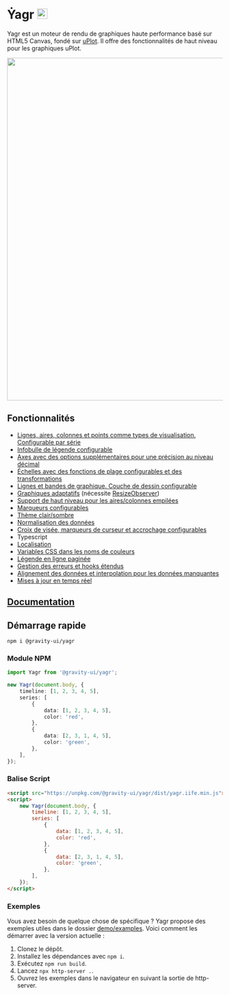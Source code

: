 # Ẏagr <img src="https://raw.githubusercontent.com/gravity-ui/yagr/main/docs/assets/yagr.svg" width="24px" height="24px" />

Yagr est un moteur de rendu de graphiques haute performance basé sur HTML5 Canvas, fondé sur [uPlot](https://github.com/leeoniya/uPlot). Il offre des fonctionnalités de haut niveau pour les graphiques uPlot.

<img src="https://raw.githubusercontent.com/gravity-ui/yagr/main/docs/assets/demo.png" width="800" />

## Fonctionnalités

-   [Lignes, aires, colonnes et points comme types de visualisation. Configurable par série](https://yagr.tech/en/api/visualization)
-   [Infobulle de légende configurable](https://yagr.tech/en/plugins/tooltip)
-   [Axes avec des options supplémentaires pour une précision au niveau décimal](https://yagr.tech/en/api/axes)
-   [Échelles avec des fonctions de plage configurables et des transformations](https://yagr.tech/en/api/scales)
-   [Lignes et bandes de graphique. Couche de dessin configurable](https://yagr.tech/en/plugins/plot-lines)
-   [Graphiques adaptatifs](https://yagr.tech/en/api/settings#adaptivity) (nécessite [ResizeObserver](https://developer.mozilla.org/en-US/docs/Web/API/ResizeObserver))
-   [Support de haut niveau pour les aires/colonnes empilées](https://yagr.tech/en/api/scales#stacking)
-   [Marqueurs configurables](./docs/api/markers.md)
-   [Thème clair/sombre](https://yagr.tech/en/api/settings#theme)
-   [Normalisation des données](https://yagr.tech/en/api/scales#normalization)
-   [Croix de visée, marqueurs de curseur et accrochage configurables](https://yagr.tech/en/api/cursor)
-   Typescript
-   [Localisation](https://yagr.tech/en/api/settings#localization)
-   [Variables CSS dans les noms de couleurs](https://yagr.tech/en/api/css)
-   [Légende en ligne paginée](https://yagr.tech/en/plugins/legend)
-   [Gestion des erreurs et hooks étendus](https://yagr.tech/en/api/lifecycle)
-   [Alignement des données et interpolation pour les données manquantes](https://yagr.tech/en/api/data-processing)
-   [Mises à jour en temps réel](https://yagr.tech/en/api/dynamic-updates)

## [Documentation](https://yagr.tech)

## Démarrage rapide

```
npm i @gravity-ui/yagr
```

### Module NPM

```typescript
import Yagr from '@gravity-ui/yagr';

new Yagr(document.body, {
    timeline: [1, 2, 3, 4, 5],
    series: [
        {
            data: [1, 2, 3, 4, 5],
            color: 'red',
        },
        {
            data: [2, 3, 1, 4, 5],
            color: 'green',
        },
    ],
});
```

### Balise Script

```html
<script src="https://unpkg.com/@gravity-ui/yagr/dist/yagr.iife.min.js"></script>
<script>
    new Yagr(document.body, {
        timeline: [1, 2, 3, 4, 5],
        series: [
            {
                data: [1, 2, 3, 4, 5],
                color: 'red',
            },
            {
                data: [2, 3, 1, 4, 5],
                color: 'green',
            },
        ],
    });
</script>
```

### Exemples

Vous avez besoin de quelque chose de spécifique ? Yagr propose des exemples utiles dans le dossier [demo/examples](./demo/examples/). Voici comment les démarrer avec la version actuelle :

1. Clonez le dépôt.
2. Installez les dépendances avec `npm i`.
3. Exécutez `npm run build`.
4. Lancez `npx http-server .`.
5. Ouvrez les exemples dans le navigateur en suivant la sortie de http-server.